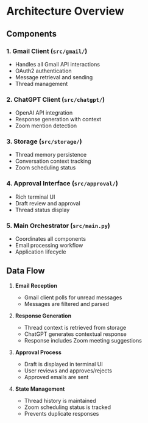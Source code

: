 # Architecture Overview

## Components

### 1. Gmail Client (`src/gmail/`)
- Handles all Gmail API interactions
- OAuth2 authentication
- Message retrieval and sending
- Thread management

### 2. ChatGPT Client (`src/chatgpt/`)
- OpenAI API integration
- Response generation with context
- Zoom mention detection

### 3. Storage (`src/storage/`)
- Thread memory persistence
- Conversation context tracking
- Zoom scheduling status

### 4. Approval Interface (`src/approval/`)
- Rich terminal UI
- Draft review and approval
- Thread status display

### 5. Main Orchestrator (`src/main.py`)
- Coordinates all components
- Email processing workflow
- Application lifecycle

## Data Flow

1. **Email Reception**
   - Gmail client polls for unread messages
   - Messages are filtered and parsed

2. **Response Generation**
   - Thread context is retrieved from storage
   - ChatGPT generates contextual response
   - Response includes Zoom meeting suggestions

3. **Approval Process**
   - Draft is displayed in terminal UI
   - User reviews and approves/rejects
   - Approved emails are sent

4. **State Management**
   - Thread history is maintained
   - Zoom scheduling status is tracked
   - Prevents duplicate responses